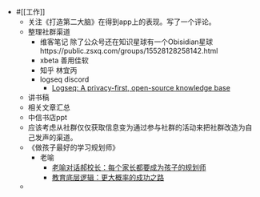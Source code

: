 - #[[工作]]
    - 关注《打造第二大脑》在得到app上的表现。写了一个评论。
    - 整理社群渠道
        - 维客笔记 除了公众号还在知识星球有一个Obisidian星球https://public.zsxq.com/groups/15528128258142.html
        - xbeta 善用佳软
        - 知乎 林宜丙
        - logseq discord
            - [Logseq: A privacy-first, open-source knowledge base](https://logseq.com/)
    - 讲书稿
    - 相关文章汇总
    - 中信书店ppt
    - 应该考虑从社群仅仅获取信息变为通过参与社群的活动来把社群改造为自己发声的渠道。
    - 《做孩子最好的学习规划师》
        - 老喻
            - [老喻对话郝校长：每个家长都要成为孩子的规划师](https://www.sohu.com/a/601566840_120176583?scm=1102.xchannel:325:100002.0.6.0&spm=smpc.channel_248.block3_308_NDdFbm_1_fd.1.1701066077053tjnPpWY_324)
            - [教育底层逻辑：更大概率的成功之路](https://mp.weixin.qq.com/s/Kz-EBepGRY1u33aRllnk2A)
    - 
